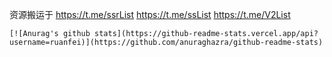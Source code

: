 资源搬运于 https://t.me/ssrList   https://t.me/ssList   https://t.me/V2List 

```
[![Anurag's github stats](https://github-readme-stats.vercel.app/api?username=ruanfei)](https://github.com/anuraghazra/github-readme-stats)
```

